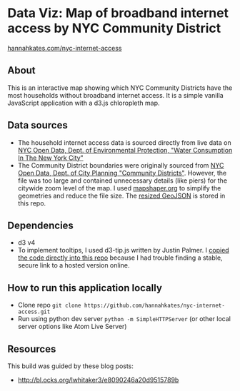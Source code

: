 # Data Viz: Map of broadband internet access by NYC Community District

[hannahkates.com/nyc-internet-access](https://www.hannahkates.com/nyc-internet-access)

## About
This is an interactive map showing which NYC Community Districts have the most households without broadband internet access. It is a simple vanilla JavaScript application with a d3.js chloropleth map.

## Data sources
- The household internet access data is sourced directly from live data on [NYC Open Data, Dept. of Environmental Protection, "Water Consumption In The New York City"](https://data.cityofnewyork.us/Environment/Water-Consumption-In-The-New-York-City/ia2d-e54m)
- The Community District boundaries were originally sourced from [NYC Open Data, Dept. of City Planning "Community Districts"](https://data.cityofnewyork.us/City-Government/Community-Districts/yfnk-k7r4). However, the file was too large and contained unnecessary details (like piers) for the citywide zoom level of the map. I used [mapshaper.org](https://mapshaper.org/) to simplify the geometries and reduce the file size. The [resized GeoJSON](https://github.com/hannahkates/nyc-internet-access/blob/master/data/Community%20Districts.geojson) is stored in this repo.

## Dependencies
- d3 v4
- To implement tooltips, I used d3-tip.js written by Justin Palmer. I [copied the code directly into this repo](https://github.com/hannahkates/nyc-water/blob/master/js/d3-tip.js) because I had trouble finding a stable, secure link to a hosted version online.

## How to run this application locally
- Clone repo `git clone https://github.com/hannahkates/nyc-internet-access.git`
- Run using python dev server `python -m SimpleHTTPServer` (or other local server options like Atom Live Server)

## Resources
This build was guided by these blog posts:
- http://bl.ocks.org/lwhitaker3/e8090246a20d9515789b
